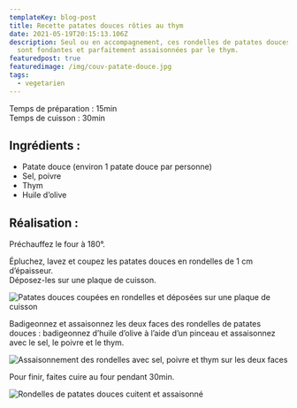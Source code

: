 ```yaml
---
templateKey: blog-post
title: Recette patates douces rôties au thym
date: 2021-05-19T20:15:13.106Z
description: Seul ou en accompagnement, ces rondelles de patates douces rôties
  sont fondantes et parfaitement assaisonnées par le thym.
featuredpost: true
featuredimage: /img/couv-patate-douce.jpg
tags:
  - vegetarien
---
```

Temps de préparation : 15min\
Temps de cuisson : 30min

## Ingrédients :

* Patate douce (environ 1 patate douce par personne)
* Sel, poivre
* Thym
* Huile d’olive

## Réalisation :

Préchauffez le four à 180°.

Épluchez, lavez et coupez les patates douces en rondelles de 1 cm d’épaisseur.\
Déposez-les sur une plaque de cuisson.

![Patates douces coupées en rondelles et déposées sur une plaque de cuisson](/img/rondelle-patate-douce-.jpg "Rondelles patates douces")

Badigeonnez et assaisonnez les deux faces des rondelles de patates douces : badigeonnez d’huile d’olive à l’aide d’un pinceau et assaisonnez avec le sel, le poivre et le thym.

![Assaisonnement des rondelles avec sel, poivre et thym sur les deux faces ](/img/patate-douce-assaisonne-.jpg "Assaisonnement des rondelles")

Pour finir, faites cuire au four pendant 30min.

![Rondelles de patates douces cuitent et assaisonné](/img/patate-cuite.jpg "Patates douces cuite")